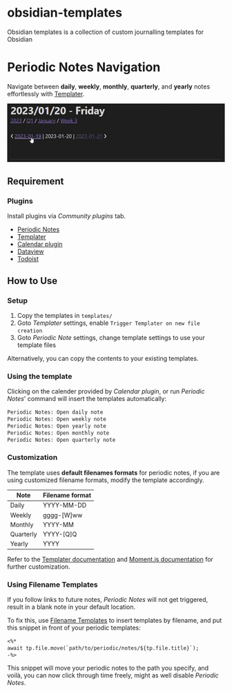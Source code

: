 # obsidian-templates
Obsidian templates is a collection of custom journalling templates for Obsidian

# Periodic Notes Navigation

Navigate between **daily**, **weekly**, **monthly**, **quarterly**, and **yearly** notes effortlessly with [Templater](https://github.com/SilentVoid13/Templater).

![Navigation example](assets/navigation%20example.gif)

## Requirement

### Plugins

Install plugins via _Community plugins_ tab.

- [Periodic Notes](https://github.com/liamcain/obsidian-periodic-notes)
- [Templater](https://github.com/SilentVoid13/Templater)
- [Calendar plugin](https://github.com/liamcain/obsidian-calendar-plugin)
- [Dataview](https://github.com/blacksmithgu/obsidian-dataview)
- [Todoist](https://github.com/jamiebrynes7/obsidian-todoist-plugin)

## How to Use

### Setup

1. Copy the templates in `templates/` 
2. Goto _Templater_ settings, enable `Trigger Templater on new file creation`
3. Goto _Periodic Note_ settings, change template settings to use your template files

Alternatively, you can copy the contents to your existing templates.

### Using the template

Clicking on the calender provided by _Calendar plugin_, or run _Periodic Notes_' command will insert the templates automatically:

```
Periodic Notes: Open daily note
Periodic Notes: Open weekly note
Periodic Notes: Open yearly note
Periodic Notes: Open monthly note
Periodic Notes: Open quarterly note
```

### Customization

The template uses **default filenames formats** for periodic notes, if you are using customized filename formats, modify the template accordingly.

| Note      | Filename format |
|-----------|-----------------|
| Daily     | YYYY-MM-DD      |
| Weekly    | gggg-[W]ww      |
| Monthly   | YYYY-MM         |
| Quarterly | YYYY-[Q]Q       |
| Yearly    | YYYY            |

Refer to the [Templater documentation](https://silentvoid13.github.io/Templater/introduction.html) and [Moment.js documentation](https://momentjs.com/docs/) for further customization.

### Using Filename Templates

If you follow links to future notes, _Periodic Notes_ will not get triggered, result in a blank note in your default location.

To fix this, use [Filename Templates](/Filename%20Template/) to insert templates by filename, and put this snippet in front of your periodic templates:

```
<%*
await tp.file.move(`path/to/periodic/notes/${tp.file.title}`);
-%>
```

This snippet will move your periodic notes to the path you specify, and voilà, you can now click through time freely, might as well disable _Periodic Notes_.
